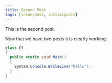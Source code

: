 ```yaml
---
title: Second Post
tags: [secondpost, initialposts]
---
```

This is the second post.

Now that we have two posts it is clearly working.

``` csharp
class C1
{
  public static void Main()
  {
    System.Console.WrileLine("hello");
  }
}
